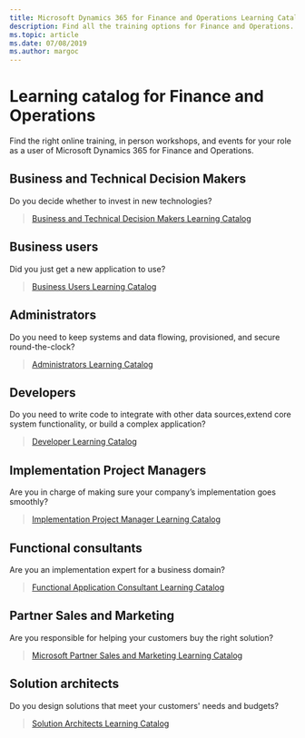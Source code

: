 ```yaml
---
title: Microsoft Dynamics 365 for Finance and Operations Learning Catalog
description: Find all the training options for Finance and Operations.
ms.topic: article
ms.date: 07/08/2019
ms.author: margoc
---
```

# Learning catalog for Finance and Operations

Find the right online training, in person workshops, and events for your role as a user of Microsoft Dynamics 365 for Finance and Operations. 


<!-- ![Universal Windows Platform (UWP)](images/platform-uwp.png)  -->  

## Business and Technical Decision Makers

Do you decide whether to invest in new technologies? 

>[Business and Technical Decision Makers Learning Catalog](learning-catalog-bdm.md#get-started)

## Business users

Did you just get a new application to use? 

>[Business Users Learning Catalog](learning-catalog-business-user.md#get-started-partner-sales)

## Administrators

Do you need to keep systems and data flowing, provisioned, and secure round-the-clock?

>[Administrators Learning Catalog](learning-catalog-administrator.md)

## Developers

Do you need to write code to integrate with other data sources,extend core system functionality, or build a complex application?

>[Developer Learning Catalog](learning-catalog-developer.md)

## Implementation Project Managers

Are you in charge of making sure your company’s implementation goes smoothly?

>[Implementation Project Manager Learning Catalog](learning-catalog-project-manager.md)

## Functional consultants

Are you an implementation expert for a business domain? 

>[Functional Application Consultant Learning Catalog](learning-catalog-functional-consultant.md)

## Partner Sales and Marketing

Are you responsible for helping your customers buy the right solution? 

>[Microsoft Partner Sales and Marketing Learning Catalog](learning-catalog-partner-sales.md)

## Solution architects

Do you design solutions that meet your customers' needs and budgets?

>[Solution Architects Learning Catalog](learning-catalog-solution-architect.md)


